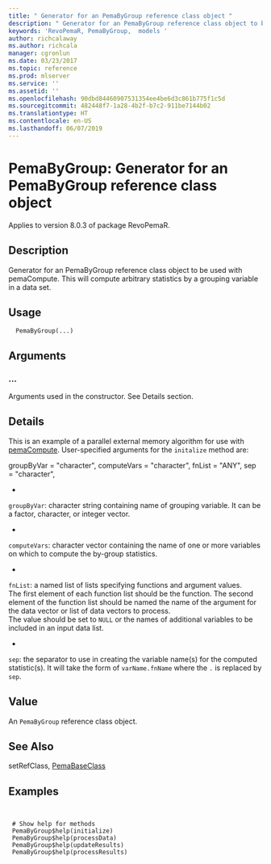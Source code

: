 ```yaml
---
title: " Generator for an PemaByGroup reference class object "
description: " Generator for an PemaByGroup reference class object to be used with pemaCompute. This will compute arbitrary statistics by a grouping variable in a data set. "
keywords: 'RevoPemaR, PemaByGroup,  models '
author: richcalaway
ms.author: richcala
manager: cgronlun
ms.date: 03/23/2017
ms.topic: reference
ms.prod: mlserver
ms.service: ''
ms.assetid: ''
ms.openlocfilehash: 90dbd84460907531354ee4be6d3c861b775f1c5d
ms.sourcegitcommit: 482448f7-1a28-4b2f-b7c2-911be7144b02
ms.translationtype: HT
ms.contentlocale: en-US
ms.lasthandoff: 06/07/2019
---
```

 # <a name="pemabygroup--generator-for-an-pemabygroup-reference-class-object"></a>PemaByGroup:  Generator for an PemaByGroup reference class object 

 Applies to version 8.0.3 of package RevoPemaR.

 ## <a name="description"></a>Description

Generator for an PemaByGroup reference class object to be used with pemaCompute. This will compute arbitrary statistics by a grouping variable in a data set.


 ## <a name="usage"></a>Usage

```   
  PemaByGroup(...)

```


 ## <a name="arguments"></a>Arguments



 ###  <a name=""></a>...
  Arguments used in the constructor. See Details section. 



 ## <a name="details"></a>Details

This is an example of a parallel external memory algorithm for use with [pemaCompute](pemacompute.md). User-specified arguments for the `initalize` method are:

groupByVar = "character", computeVars = "character", fnList = "ANY", sep = "character",  

* 
 `groupByVar`: character string containing name of grouping variable.  It can be a factor, character, or integer vector.

* 
 `computeVars`: character vector containing the name of one or more variables on which to compute the by-group statistics.

* 
 `fnList`: a named list of lists specifying functions and argument values.  
The first element of each function list should be the function. The second element of the function list should be named the name of the argument for the data vector or list of data vectors to process.  
 The value should be set to `NULL` or the names of additional variables to be included in an input data list.

* 
 `sep`: the separator to use in creating the variable name(s) for the computed statistic(s).  It will take the form of `varName.fnName` where the `.` is replaced by `sep`.




 ## <a name="value"></a>Value

An `PemaByGroup` reference class object.








 ## <a name="see-also"></a>See Also

setRefClass, [PemaBaseClass](pemabaseclass.md)

 ## <a name="examples"></a>Examples

 ```


  # Show help for methods
  PemaByGroup$help(initialize)
  PemaByGroup$help(processData)
  PemaByGroup$help(updateResults)
  PemaByGroup$help(processResults)
```




